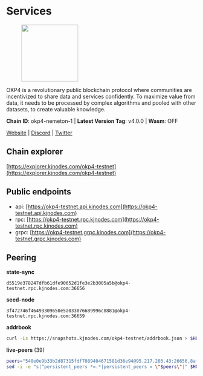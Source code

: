 # Services

<figure><img src="https://raw.githubusercontent.com/kj89/testnet_manuals/main/pingpub/logos/okp4.png" width="150" alt=""><figcaption></figcaption></figure>

OKP4 is a revolutionary public blockchain protocol where communities are incentivized to  share data and services confidently. To maximize value from data, it needs to be processed  by complex algorithms and pooled with other datasets, to create valuable knowledge.

**Chain ID**: okp4-nemeton-1 | **Latest Version Tag**: v4.0.0 | **Wasm**: OFF

[Website](https://okp4.network) | [Discord](https://discord.gg/okp4) | [Twitter](https://twitter.com/OKP4_Protocol)




## Chain explorer
[https://explorer.kjnodes.com/okp4-testnet](https://explorer.kjnodes.com/okp4-testnet)

## Public endpoints

* api: [https://okp4-testnet.api.kjnodes.com](https://okp4-testnet.api.kjnodes.com)
* rpc: [https://okp4-testnet.rpc.kjnodes.com](https://okp4-testnet.rpc.kjnodes.com)
* grpc: [https://okp4-testnet.grpc.kjnodes.com](https://okp4-testnet.grpc.kjnodes.com)

## Peering

**state-sync**

```text
d5519e378247dfb61dfe90652d1fe3e2b3005a5b@okp4-testnet.rpc.kjnodes.com:36656
```

**seed-node**

```text
3f472746f46493309650e5a033076689996c8881@okp4-testnet.rpc.kjnodes.com:36659
```

**addrbook**
```bash
curl -Ls https://snapshots.kjnodes.com/okp4-testnet/addrbook.json > $HOME/.okp4d/config/addrbook.json
```

**live-peers** (39)
```bash
peers="540e0e9b33b2d87315fdf7089404671581d36e94@95.217.203.43:26656,8af258bbe73f4c66127a7b3e8b1ec23fde2950a6@65.108.192.123:19656,d5519e378247dfb61dfe90652d1fe3e2b3005a5b@65.109.68.190:36656,7dfc61d3ac9f6da7fa9f4893bc0ffa17ef8006e6@185.111.159.139:36656,9d1482bc31fb4578a5c7f7f65c4e0aaf2dfc2336@213.239.215.77:36656,ead118d7cbe51cbabf5a77b69db7255512f41023@88.208.34.134:60656,99f6675049e22a0216af0e2447e7a4c5021874cd@142.132.132.200:28656,d132ad0c5b2afd0eab2d87351eeda46dc9d69312@46.228.205.200:26656,874373b78d2cd50e716aa464bf407581d9305655@94.250.201.130:27656,2c6b5af41689145abb85f95cb49131ae9e193142@217.13.223.167:61356,8cdeb85dada114c959c36bb59ce258c65ae3a09c@88.198.242.163:36656,473369a53bfa8a0ac4af5a191407b30bc82e83be@74.208.94.42:14656,5c2a752c9b1952dbed075c56c600c3a79b58c395@95.214.55.232:26996,b0b56d944cf1cc569a1e77e0923e075bad94d755@141.95.145.41:28656,854cc8b83a48ba4394c1940b57d0f42ec013e033@38.242.251.204:26656,44c4ad482cf8f1d9e7e18968da78bd0349fe853e@5.78.54.193:26656,6a66a38bdd5895ec6f1ce18b3430860a30e18e02@142.132.149.118:26656,d1a0ff9bd7ea1ebd06bc7158f3523f5e557328be@163.172.135.127:26656,eef77b5ae1c37f3e5809ff928c329dde906be388@65.108.133.73:21656,8028015d1c6828a0b734f3b108f0853b0e19305e@157.90.176.184:26656,42fbb917fca6787bc3ab774865f4bb1ef950f114@65.108.226.26:30656,1f4fa23210cc1d086a928a3c6de7c24f6c8f17ba@202.61.226.120:16656,be9841ace1d71a4c7681918ee39f5e00d8e96a82@213.239.216.252:36656,74349a1cb9479b291866debe2042de8a2e88b850@65.108.233.109:17656,e676fad27d970abede25b0469676b05ea83e5f04@144.168.47.230:36656,307fb25cd6998d0d5bd1d947571f6043c6bb4069@65.109.31.114:2280,f7fb0f3248e4aed14e89bc4967d48c66b72e6f62@135.181.147.169:26656,d1c1b729eff9afe7dfd371f190df6282c82ccfad@65.109.89.5:31656,23e895e7d650f43e1f53522165607b71685f8cfa@65.108.75.107:26656,126dc25a6a5aa0cfa83010550dfb3c5a1a861755@65.108.201.15:21337,c6abcdff7b29159bf5be14f43c8e877648136468@51.159.2.19:23098,2f6d5a319ebee0201dff4a0e3b7526d0863a4d32@65.109.85.225:6070,d4305fcb7b20dc96481a6ae6ae84f281f3413a4e@65.109.37.58:13656,8527f34bd6e542304809386896997d12d80e5e0e@65.108.237.232:29656,ba469aac96159dbb49844406423180618d267007@65.108.120.21:26113,5a460ead06c5fc1d6d70a1f858d874bf53463a4a@149.102.143.145:31656,8a7605d8ae4338de5b7a0d5c70244ce05e377630@85.10.200.221:26656,9755cab2585a2794453a5b396ef13b893393366f@65.108.212.224:46673,ade4d8bc8cbe014af6ebdf3cb7b1e9ad36f412c0@176.9.82.221:17656"
sed -i -e "s|^persistent_peers *=.*|persistent_peers = \"$peers\"|" $HOME/.okp4d/config/config.toml
```
